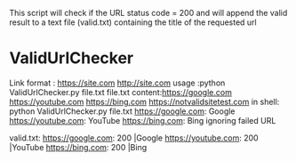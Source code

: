 This script will check if the URL status code = 200 and will append the valid result to a text file (valid.txt)
containing the title of the requested url
# ValidUrlChecker
Link format : https://site.com
              http://site.com
usage :python ValidUrlChecker.py file.txt
file.txt content:https://google.com
                 https://youtube.com
                 https://bing.com
                 https://notvalidsitetest.com
in shell:
python ValidUrlChecker.py file.txt
https://google.com: Google
https://youtube.com: YouTube
https://bing.com: Bing
ignoring failed URL


valid.txt: https://google.com: 200 |Google
           https://youtube.com: 200 |YouTube
           https://bing.com: 200 |Bing

